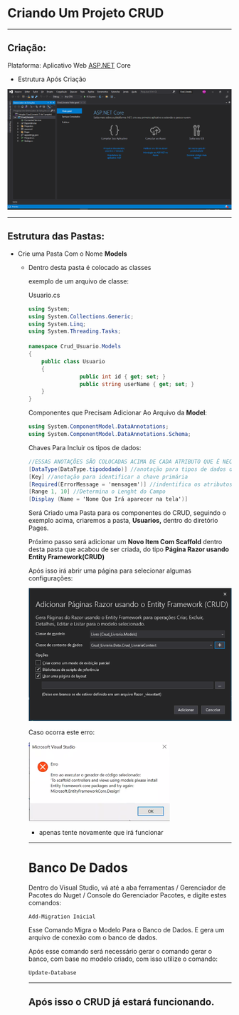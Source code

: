 # Criando Um Projeto CRUD

---

## Criação:

Plataforma: Aplicativo Web [ASP.NET](http://asp.NET) Core

- Estrutura Após Criação

![Untitled](FilesReadme/Untitled.png)

---

## Estrutura das Pastas:

- Crie uma Pasta Com o Nome **Models**
    - Dentro desta pasta é colocado as classes

        exemplo de um arquivo de classe:

        Usuario.cs

        ```csharp
        using System;
        using System.Collections.Generic;
        using System.Linq;
        using System.Threading.Tasks;

        namespace Crud_Usuario.Models
        {
            public class Usuario
            {
        				public int id { get; set; }
        				public string userName { get; set; }
            }
        }
        ```

        Componentes que Precisam Adicionar Ao Arquivo da **Model**:

        ```csharp
        using System.ComponentModel.DataAnnotations;
        using System.ComponentModel.DataAnnotations.Schema;
        ```

        Chaves Para Incluir os tipos de dados:

        ```csharp
        //ESSAS ANOTAÇÕES SÃO COLOCADAS ACIMA DE CADA ATRIBUTO QUE É NECESSITA
        [DataType(DataType.tipododado)] //anotação para tipos de dados diferentes
        [Key] //anotação para identificar a chave primária
        [Required(ErrorMessage = 'mensagem')] //indentifica os atributos como não nulos
        [Range 1, 10] //Determina o Lenght do Campo
        [Display (Name = 'Nome Que Irá aparecer na tela')]
        ```

        Será Criado uma Pasta para os componentes do CRUD, seguindo o exemplo acima, criaremos a pasta, **Usuarios,** dentro do diretório Pages.

        Próximo passo será adicionar um **Novo Item Com Scaffold** dentro desta pasta que acabou de ser criada,  do tipo **Página Razor usando Entity Framework(CRUD)**

        Após isso irá abrir uma página para selecionar algumas configurações:

        ![Untitled](FilesReadme/Untitled%201.png)

        Caso ocorra este erro:

        ![Untitled](FilesReadme/Untitled%202.png)

        - apenas tente novamente que irá funcionar

        ---

        # Banco De Dados

        Dentro do Visual Studio, vá até a aba ferramentas / Gerenciador de Pacotes do Nuget / Console do Gerenciador Pacotes, e digite estes comandos:

        ```powershell
        Add-Migration Inicial
        ```

        Esse Comando Migra o Modelo Para o Banco de Dados.  E gera um arquivo de conexão com o banco de dados.

        Após esse comando será necessário gerar o comando gerar o banco, com base no modelo criado, com isso utilize o comando:

        ```powershell
        Update-Database
        ```

        ---

        ## Após isso o CRUD já estará funcionando.